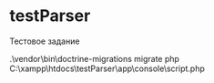 # testParser
Тестовое задание

.\vendor\bin\doctrine-migrations migrate
php C:\xampp\htdocs\testParser\app\console\script.php